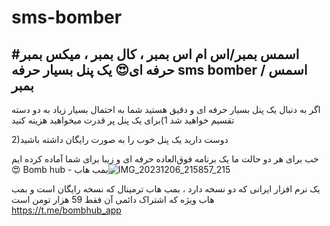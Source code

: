 # sms-bomber
#اسمس بمبر/اس ام اس بمبر ، کال بمبر ، میکس بمبر حرفه ای😍
یک پنل بسیار حرفه sms bomber / اسمس بمبر
------------------
اگر به دنبال یک پنل بسیار حرفه ای و دقیق هستید شما به احتمال بسیار زیاد به دو دسته تقسیم خواهید شد
1)برای یک پنل پر قدرت میخواهید هزینه کنید

2)دوست دارید یک پنل خوب را به صورت رایگان داشته باشید

خب برای هر دو حالت ما یک برنامه فوق‌العاده حرفه ای و زیبا برای شما آماده کرده ایم😍
Bomb hub - بمب هاب![IMG_20231206_215857_215](https://github.com/codegptlover/sms-bomber/assets/128914198/75f10d57-0a9b-48e6-9ecd-43e83513f4bc)

یک نرم افزار ایرانی که دو نسخه دارد ، بمب هاب ترمینال که نسخه رایگان است و بمب هاب ویژه که اشتراک دائمی آن فقط 59 هزار تومن است 
https://t.me/bombhub_app
